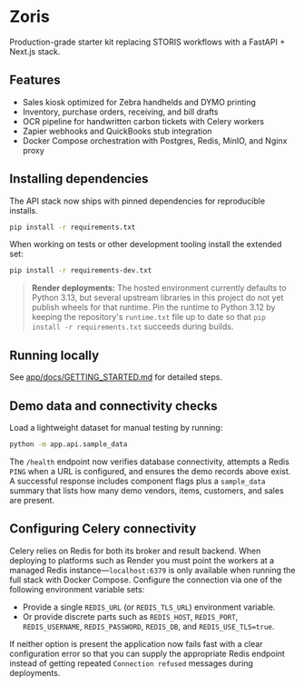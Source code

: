 # Zoris

Production-grade starter kit replacing STORIS workflows with a FastAPI + Next.js stack.

## Features
- Sales kiosk optimized for Zebra handhelds and DYMO printing
- Inventory, purchase orders, receiving, and bill drafts
- OCR pipeline for handwritten carbon tickets with Celery workers
- Zapier webhooks and QuickBooks stub integration
- Docker Compose orchestration with Postgres, Redis, MinIO, and Nginx proxy

## Installing dependencies

The API stack now ships with pinned dependencies for reproducible installs.

```bash
pip install -r requirements.txt
```

When working on tests or other development tooling install the extended set:

```bash
pip install -r requirements-dev.txt
```

> **Render deployments:** The hosted environment currently defaults to Python
> 3.13, but several upstream libraries in this project do not yet publish wheels
> for that runtime.  Pin the runtime to Python 3.12 by keeping the
> repository's `runtime.txt` file up to date so that `pip install -r
> requirements.txt` succeeds during builds.

## Running locally
See [app/docs/GETTING_STARTED.md](app/docs/GETTING_STARTED.md) for detailed steps.

## Demo data and connectivity checks

Load a lightweight dataset for manual testing by running:

```bash
python -m app.api.sample_data
```

The `/health` endpoint now verifies database connectivity, attempts a Redis
`PING` when a URL is configured, and ensures the demo records above exist. A
successful response includes component flags plus a `sample_data` summary that
lists how many demo vendors, items, customers, and sales are present.

## Configuring Celery connectivity

Celery relies on Redis for both its broker and result backend. When deploying to
platforms such as Render you must point the workers at a managed Redis
instance—`localhost:6379` is only available when running the full stack with
Docker Compose. Configure the connection via one of the following environment
variable sets:

- Provide a single `REDIS_URL` (or `REDIS_TLS_URL`) environment variable.
- Or provide discrete parts such as `REDIS_HOST`, `REDIS_PORT`,
  `REDIS_USERNAME`, `REDIS_PASSWORD`, `REDIS_DB`, and `REDIS_USE_TLS=true`.

If neither option is present the application now fails fast with a clear
configuration error so that you can supply the appropriate Redis endpoint
instead of getting repeated `Connection refused` messages during deployments.
